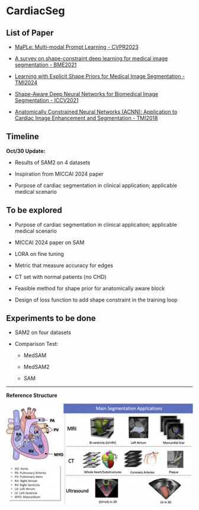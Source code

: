 # CardiacSeg


## List of Paper

- [MaPLe: Multi-modal Prompt Learning - CVPR2023](https://openaccess.thecvf.com/content/CVPR2023/papers/Khattak_MaPLe_Multi-Modal_Prompt_Learning_CVPR_2023_paper.pdf)

- [A survey on shape-constraint deep learning for medical image segmentation - BME2021](https://arxiv.org/abs/2101.07721)

- [Learning with Explicit Shape Priors for Medical  Image Segmentation - TMI2024](https://arxiv.org/pdf/2303.17967)

- [Shape-Aware Deep Neural Networks for Biomedical Image Segmentation - ICCV2021](https://openaccess.thecvf.com/content/ICCV2021/papers/Cao_ShapeConv_Shape-Aware_Convolutional_Layer_for_Indoor_RGB-D_Semantic_Segmentation_ICCV_2021_paper.pdf)

- [Anatomically Constrained Neural Networks (ACNN): Application to Cardiac Image Enhancement and Segmentation - TMI2018](https://ieeexplore.ieee.org/stamp/stamp.jsp?tp=&arnumber=8051114)
## Timeline

**Oct/30 Update:**

- Results of SAM2 on 4 datasets

- Inspiration from MICCAI 2024 paper

- Purpose of cardiac segmentation in clinical application; applicable medical scenario


## To be explored

- Purpose of cardiac segmentation in clinical application; applicable medical scenario

- MICCAI 2024 paper on SAM

- LORA on fine tuning

- Metric that measure accuracy for edges

- CT set with normal patients (no CHD)

- Feasible method for shape prior for anatomically aware block

- Design of loss function to add shape constraint in the training loop


## Experiments to be done

- SAM2 on four datasets

- Comparison Test:

	- MedSAM
	
	- MedSAM2
	
	- SAM







---


**Reference Structure**

![anatomical_structure](Images/anatomical_structure.png)